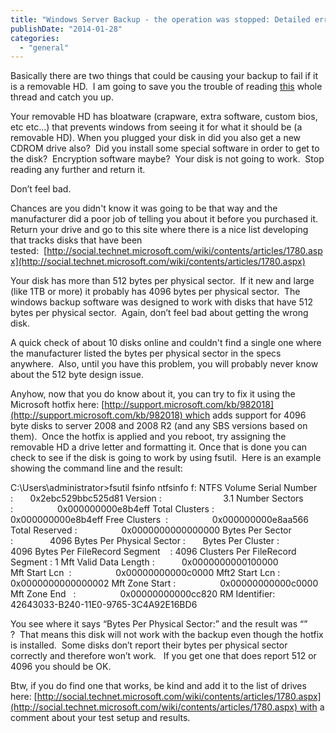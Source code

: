 ```yaml
---
title: "Windows Server Backup - the operation was stopped: Detailed error: The request could not be performed because of an I/O device error"
publishDate: "2014-01-28"
categories: 
  - "general"
---
```


Basically there are two things that could be causing your backup to fail if it is a removable HD.  I am going to save you the trouble of reading [this](http://social.technet.microsoft.com/Forums/en-US/windowsbackup/thread/5d9e2f23-ee70-4d41-8bfc-c9c4068ee4e2) whole thread and catch you up.

Your removable HD has bloatware (crapware, extra software, custom bios, etc etc…) that prevents windows from seeing it for what it should be (a removable HD). When you plugged your disk in did you also get a new CDROM drive also?  Did you install some special software in order to get to the disk?  Encryption software maybe?  Your disk is not going to work.  Stop reading any further and return it.

Don’t feel bad.

Chances are you didn't know it was going to be that way and the manufacturer did a poor job of telling you about it before you purchased it. Return your drive and go to this site where there is a nice list developing that tracks disks that have been tested:  [http://social.technet.microsoft.com/wiki/contents/articles/1780.aspx](http://social.technet.microsoft.com/wiki/contents/articles/1780.aspx)

Your disk has more than 512 bytes per physical sector.  If it new and large (like 1TB or more) it probably has 4096 bytes per physical sector.  The windows backup software was designed to work with disks that have 512 bytes per physical sector.  Again, don’t feel bad about getting the wrong disk.

A quick check of about 10 disks online and couldn't find a single one where the manufacturer listed the bytes per physical sector in the specs anywhere.  Also, until you have this problem, you will probably never know about the 512 byte design issue.

Anyhow, now that you do know about it, you can try to fix it using the Microsoft hotfix here: [http://support.microsoft.com/kb/982018](http://support.microsoft.com/kb/982018) which adds support for 4096 byte disks to server 2008 and 2008 R2 (and any SBS versions based on them).  Once the hotfix is applied and you reboot, try assigning the removable HD a drive letter and formatting it. Once that is done you can check to see if the disk is going to work by using fsutil.  Here is an example showing the command line and the result:

C:\\Users\\administrator>fsutil fsinfo ntfsinfo f:
NTFS Volume Serial Number :       0x2ebc529bbc525d81
Version :                         3.1
Number Sectors :                  0x000000000e8b4eff
Total Clusters :                  0x000000000e8b4eff
Free Clusters  :                  0x000000000e8aa566
Total Reserved :                  0x0000000000000000
Bytes Per Sector  :               4096
Bytes Per Physical Sector :       <Not Supported>
Bytes Per Cluster :               4096
Bytes Per FileRecord Segment    : 4096
Clusters Per FileRecord Segment : 1
Mft Valid Data Length :           0x0000000000100000
Mft Start Lcn  :                  0x00000000000c0000
Mft2 Start Lcn :                  0x0000000000000002
Mft Zone Start :                  0x00000000000c0000
Mft Zone End   :                  0x00000000000cc820
RM Identifier:        42643033-B240-11E0-9765-3C4A92E16BD6

You see where it says “Bytes Per Physical Sector:” and the result was “<Not Supported>” ?  That means this disk will not work with the backup even though the hotfix is installed.  Some disks don’t report their bytes per physical sector correctly and therefore won’t work.   If you get one that does report 512 or 4096 you should be OK.

Btw, if you do find one that works, be kind and add it to the list of drives here: [http://social.technet.microsoft.com/wiki/contents/articles/1780.aspx](http://social.technet.microsoft.com/wiki/contents/articles/1780.aspx) with a comment about your test setup and results.
